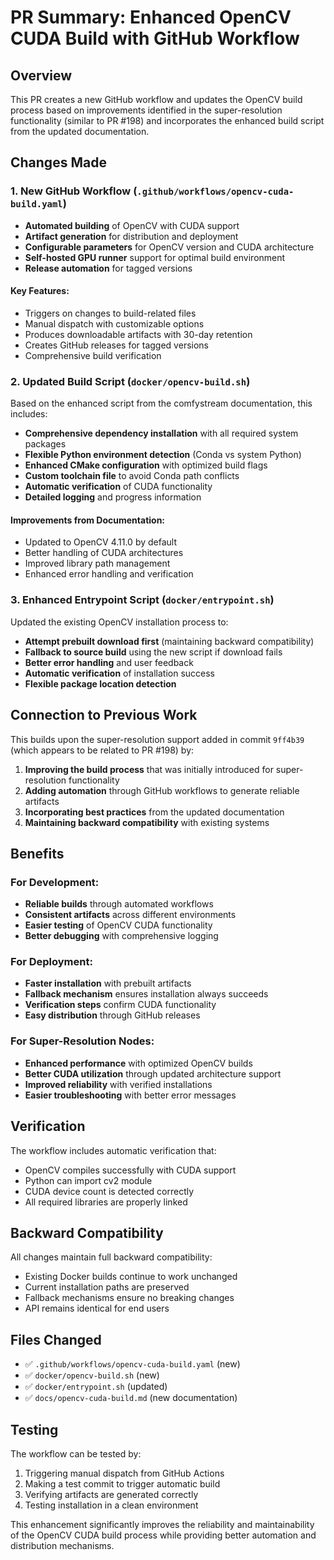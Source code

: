# PR Summary: Enhanced OpenCV CUDA Build with GitHub Workflow

## Overview

This PR creates a new GitHub workflow and updates the OpenCV build process based on improvements identified in the super-resolution functionality (similar to PR #198) and incorporates the enhanced build script from the updated documentation.

## Changes Made

### 1. New GitHub Workflow (`.github/workflows/opencv-cuda-build.yaml`)

- **Automated building** of OpenCV with CUDA support
- **Artifact generation** for distribution and deployment
- **Configurable parameters** for OpenCV version and CUDA architecture
- **Self-hosted GPU runner** support for optimal build environment
- **Release automation** for tagged versions

#### Key Features:
- Triggers on changes to build-related files
- Manual dispatch with customizable options
- Produces downloadable artifacts with 30-day retention
- Creates GitHub releases for tagged versions
- Comprehensive build verification

### 2. Updated Build Script (`docker/opencv-build.sh`)

Based on the enhanced script from the comfystream documentation, this includes:

- **Comprehensive dependency installation** with all required system packages
- **Flexible Python environment detection** (Conda vs system Python)
- **Enhanced CMake configuration** with optimized build flags
- **Custom toolchain file** to avoid Conda path conflicts
- **Automatic verification** of CUDA functionality
- **Detailed logging** and progress information

#### Improvements from Documentation:
- Updated to OpenCV 4.11.0 by default
- Better handling of CUDA architectures
- Improved library path management
- Enhanced error handling and verification

### 3. Enhanced Entrypoint Script (`docker/entrypoint.sh`)

Updated the existing OpenCV installation process to:

- **Attempt prebuilt download first** (maintaining backward compatibility)
- **Fallback to source build** using the new script if download fails
- **Better error handling** and user feedback
- **Automatic verification** of installation success
- **Flexible package location detection**

## Connection to Previous Work

This builds upon the super-resolution support added in commit `9ff4b39` (which appears to be related to PR #198) by:

1. **Improving the build process** that was initially introduced for super-resolution functionality
2. **Adding automation** through GitHub workflows to generate reliable artifacts
3. **Incorporating best practices** from the updated documentation
4. **Maintaining backward compatibility** with existing systems

## Benefits

### For Development:
- **Reliable builds** through automated workflows
- **Consistent artifacts** across different environments
- **Easier testing** of OpenCV CUDA functionality
- **Better debugging** with comprehensive logging

### For Deployment:
- **Faster installation** with prebuilt artifacts
- **Fallback mechanism** ensures installation always succeeds
- **Verification steps** confirm CUDA functionality
- **Easy distribution** through GitHub releases

### For Super-Resolution Nodes:
- **Enhanced performance** with optimized OpenCV builds
- **Better CUDA utilization** through updated architecture support
- **Improved reliability** with verified installations
- **Easier troubleshooting** with better error messages

## Verification

The workflow includes automatic verification that:
- OpenCV compiles successfully with CUDA support
- Python can import cv2 module
- CUDA device count is detected correctly
- All required libraries are properly linked

## Backward Compatibility

All changes maintain full backward compatibility:
- Existing Docker builds continue to work unchanged
- Current installation paths are preserved
- Fallback mechanisms ensure no breaking changes
- API remains identical for end users

## Files Changed

- ✅ `.github/workflows/opencv-cuda-build.yaml` (new)
- ✅ `docker/opencv-build.sh` (new)
- ✅ `docker/entrypoint.sh` (updated)
- ✅ `docs/opencv-cuda-build.md` (new documentation)

## Testing

The workflow can be tested by:
1. Triggering manual dispatch from GitHub Actions
2. Making a test commit to trigger automatic build
3. Verifying artifacts are generated correctly
4. Testing installation in a clean environment

This enhancement significantly improves the reliability and maintainability of the OpenCV CUDA build process while providing better automation and distribution mechanisms.